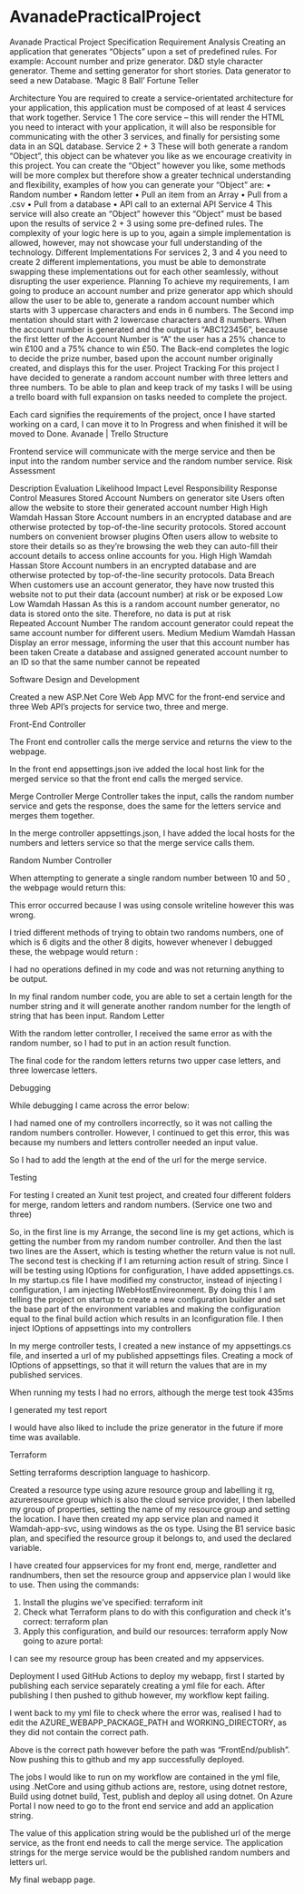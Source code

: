 # AvanadePracticalProject
Avanade Practical Project Specification
Requirement Analysis
Creating an application that generates “Objects” upon a set of predefined rules. 
For example:
Account number and prize generator.
D&D style character generator.
Theme and setting generator for short stories.
Data generator to seed a new Database. 
‘Magic 8 Ball’
Fortune Teller

Architecture
You are required to create a service-orientated architecture for your application, this application must be composed of at least 4 services that work together.
Service 1
The core service – this will render the HTML you need to interact with your application, it will also be responsible for communicating with the other 3 services, and finally for persisting some data in an SQL database.
Service 2 + 3
These will both generate a random “Object”, this object can be whatever you like as we encourage creativity in this project.
You can create the “Object” however you like, some methods will be more complex but therefore show a greater technical understanding and flexibility, examples of how you can generate your “Object” are:
•	Random number
•	Random letter
•	Pull an item from an Array
•	Pull from a .csv
•	Pull from a database
•	API call to an external API
Service 4
This service will also create an “Object” however this “Object” must be based upon the results of service 2 + 3 using some pre-defined rules.
The complexity of your logic here is up to you, again a simple implementation is allowed, however, may not showcase your full understanding of the technology.
Different Implementations
For services 2, 3 and 4 you need to create 2 different implementations, you must be able to demonstrate swapping these implementations out for each other seamlessly, without disrupting the user experience.
Planning 
To achieve my requirements, I am going to produce an account number and prize generator app which should allow the user to be able to, generate a random account number which starts with 3 uppercase characters and ends in 6 numbers. The Second imp mentation should start with 2 lowercase characters and 8 numbers.
When the account number is generated and the output is “ABC123456”, because the first letter of the Account Number is “A” the user has a 25% chance to win £100 and a 75% chance to win £50. The Back-end completes the logic to decide the prize number, based upon the account number originally created, and displays this for the user.
Project Tracking
For this project I have decided to generate a random account number with three letters and three numbers.
To be able to plan and keep track of my tasks I will be using a trello board with full expansion on tasks needed to complete the project.

Each card signifies the requirements of the project, once I have started working on a card, I can move it to In Progress and when finished it will be moved to Done.
Avanade | Trello
Structure
 
Frontend service will communicate with the merge service and then be input into the random number service and the random number service.
Risk Assessment

Description	Evaluation	Likelihood	Impact Level	Responsibility	Response	Control Measures
Stored Account Numbers on generator site	Users often allow the website to store their generated account number	High	High	Wamdah Hassan		Store Account numbers in an encrypted database and are otherwise protected by top-of-the-line security protocols.
Stored account numbers on convenient browser plugins	Often users allow to website to store their details so as they’re browsing the web they can auto-fill their account details to access online accounts for you.	High	High	Wamdah Hassan		Store Account numbers in an encrypted database and are otherwise protected by top-of-the-line security protocols.
Data Breach	When customers use an account generator, they have now trusted this website not to put their data (account number) at risk or be exposed	Low	Low	Wamdah Hassan	As this is a random account number generator, no data is stored onto the site. Therefore, no data is put at risk	
Repeated Account Number	The random account generator could repeat the same account number for different users.	Medium	Medium	Wamdah Hassan	Display an error message, informing the user that this account number has been taken	Create a database and assigned generated account number to an ID so that the same number cannot be repeated

Software Design and Development
 
Created a new ASP.Net Core Web App MVC for the front-end service and three Web API’s projects for service two, three and merge.

Front-End Controller

 The Front end controller calls the merge service and returns the view to the webpage.
 
In the front end appsettings.json ive added the local host link for the merged service so that the front end calls the merged service.

Merge Controller 
Merge Controller takes the input, calls the random number service and gets the response, does the same for the letters service and merges them together.
 
In the merge controller appsettings.json, I have added the local hosts for the numbers and letters service so that the merge service calls them.

Random Number Controller
 
When attempting to generate a single random number between 10 and 50 , the webpage would return this:
 
This error occurred because I was using console writeline however this was wrong.
 
I tried different methods of trying to obtain two randoms numbers, one of which is 6 digits and the other 8 digits, however whenever I debugged these, the webpage would return :
 
I had no operations defined in my code and was not returning anything to be output. 
 
In my final random number code, you are able to set a certain length for the number string and it will generate another random number for the length of string that has been input.
Random Letter 
 
With the random letter controller, I received the same error as with the random number, so I had to put in an action result function.
 
The final code for the random letters returns two upper case letters, and three lowercase letters.

Debugging

While debugging I came across the error below:








I had named one of my controllers incorrectly, so it was not calling the random numbers controller.
However, I continued to get this error, this was because my numbers and letters controller needed an input value. 



So I had to add the length at the end of the url for the merge service.

Testing

For testing I created an Xunit test project, and created four different folders for merge, random letters and random numbers. (Service one two and three)
 
  
So, in the first line is my Arrange, the second line is my get actions, which is getting the number from my random number controller. And then the last two lines are the Assert, which is testing whether the return value is not null. The second test is checking if I am returning action result of string.
Since I will be testing using IOptions for configuration, I have added appsettings.cs. In my startup.cs file I have modified my constructor, instead of injecting I configuration, I am injecting IWebHostEnvireonment. By doing this I am telling the project on startup to create a new configuration builder and set the base part of the environment variables and making the configuration equal to the final build action which results in an Iconfiguration file.  I then inject IOptions of appsettings into my controllers
 
In my merge controller tests, I created a new instance of my appsettings.cs file, and inserted a url of my published appsettings files. Creating a mock of IOptions of appsettings, so that it will return the values that are in my published services.
 
When running my tests I had no errors, although the merge test took 435ms
 
I generated my test report 
 
I would have also liked to include the prize generator in the future if more time was available.


Terraform

 
Setting terraforms description language to hashicorp.
 
Created a resource type using azure resource group and labelling it rg, azureresource group which is also the cloud service provider, I then labelled my group of properties, setting the name of my resource group and setting the location. I have then created my app service plan and named it Wamdah-app-svc, using windows as the os type. Using the B1 service basic plan, and specified the resource group it belongs to, and used the declared variable.
 
I have created four appservices for my front end, merge, randletter and randnumbers, then set the resource group and appservice plan I would like to use.
Then using the commands:
1.	Install the plugins we've specified: terraform init
2.	Check what Terraform plans to do with this configuration and check it's correct: terraform plan
3.	Apply this configuration, and build our resources: terraform apply
Now going to azure portal:
 
I can see my resource group has been created and my appservices.

Deployment
I used GitHub Actions to deploy my webapp, first I started by publishing each service separately creating a yml file for each. After publishing I then pushed to github however, my workflow kept failing. 
 
I went back to my yml file to check where the error was, realised I had to edit the AZURE_WEBAPP_PACKAGE_PATH and WORKING_DIRECTORY, as they did not contain the correct path.
 
Above is the correct path however before the path was “FrontEnd/publish”.
Now pushing this to github and my app successfully deployed.
 

 
The jobs I would like to run on my workflow are contained in the yml file, using .NetCore and using github actions are, restore, using dotnet restore, Build using dotnet build, Test, publish and deploy all using dotnet. 
On Azure Portal I now need to go to the front end service and add an application string.
 
The value of this application string would be the published url of the merge service, as the front end needs to call the merge service.
The application strings for the merge service would be the published random numbers and letters url. 
 
My final webapp page.
